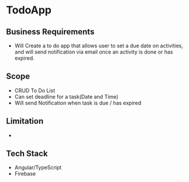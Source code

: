 # TodoApp

## Business Requirements
- Will Create a to do app that allows user to set a due date on activities, and will send notification via email once an activity is done or has expired.

## Scope
- CRUD To Do List
- Can set deadline for a task(Date and Time)
- Will send Notification when task is due / has expired

## Limitation
- 

## Tech Stack
- Angular/TypeScript
- Firebase
